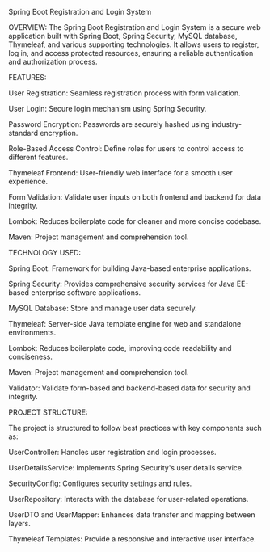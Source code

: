 Spring Boot Registration and Login System

OVERVIEW:
The Spring Boot Registration and Login System is a secure web application built with Spring Boot, 
Spring Security, MySQL database, Thymeleaf, and various supporting technologies. 
It allows users to register, log in, and access protected resources, ensuring a reliable authentication and authorization process.

FEATURES:

User Registration: Seamless registration process with form validation.

User Login: Secure login mechanism using Spring Security.

Password Encryption: Passwords are securely hashed using industry-standard encryption.

Role-Based Access Control: Define roles for users to control access to different features.

Thymeleaf Frontend: User-friendly web interface for a smooth user experience.

Form Validation: Validate user inputs on both frontend and backend for data integrity.

Lombok: Reduces boilerplate code for cleaner and more concise codebase.

Maven: Project management and comprehension tool.

TECHNOLOGY USED:

Spring Boot: Framework for building Java-based enterprise applications.

Spring Security: Provides comprehensive security services for Java EE-based enterprise software applications.

MySQL Database: Store and manage user data securely.

Thymeleaf: Server-side Java template engine for web and standalone environments.

Lombok: Reduces boilerplate code, improving code readability and conciseness.

Maven: Project management and comprehension tool.

Validator: Validate form-based and backend-based data for security and integrity.


PROJECT STRUCTURE:

The project is structured to follow best practices with key components such as:

UserController: Handles user registration and login processes.

UserDetailsService: Implements Spring Security's user details service.

SecurityConfig: Configures security settings and rules.

UserRepository: Interacts with the database for user-related operations.

UserDTO and UserMapper: Enhances data transfer and mapping between layers.

Thymeleaf Templates: Provide a responsive and interactive user interface.
